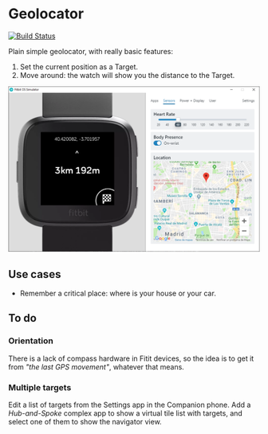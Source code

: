# Geolocator

[![Build Status](https://travis-ci.com/SergioMorchon/fitbit-geolocator.svg?branch=master)](https://travis-ci.com/SergioMorchon/fitbit-geolocator)

Plain simple geolocator, with really basic features:

1. Set the current position as a Target.
1. Move around: the watch will show you the distance to the Target.

![Screenshot](./doc/screenshot-navigation.png)

## Use cases

- Remember a critical place: where is your house or your car.

## To do

### Orientation

There is a lack of compass hardware in Fitit devices, so the idea is to get it from _"the last GPS movement"_, whatever that means.

### Multiple targets

Edit a list of targets from the Settings app in the Companion phone.
Add a _Hub-and-Spoke_ complex app to show a virtual tile list with targets, and select one of them to show the navigator view.
